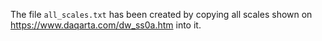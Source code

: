 The file `all_scales.txt` has been created by copying all scales shown on https://www.daqarta.com/dw_ss0a.htm into it.
